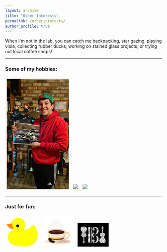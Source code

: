 ```yaml
---
layout: archive
title: "Other Interests"
permalink: /otherinterests/
author_profile: true
---
```


When I'm not in the lab, you can catch me backpacking, star gazing, playing viola, collecting rubber ducks, working on stained glass projects, or trying out local coffee shops!

---

### Some of my hobbies:

<img src="/images/StainedGlass.jpeg" width="200" style="margin: 5px;">
<img src="/images/Observatory.gif" width="200" style="margin: 5px;">

<img src="/images/Backpacking.jpeg" width="200" style="margin: 5px;">

---

### Just for fun:

<img src="/images/RubberDuck.jpg" width="100" style="margin: 5px;">
<img src="/images/ColombianCoffee.jpg" width="100" style="margin: 5px;">
<img src="/images/AltoClef.jpg" width="100" style="margin: 5px;">
